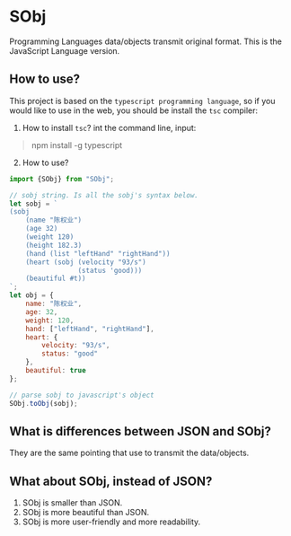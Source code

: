 # SObj
Programming Languages data/objects transmit original format. This is the JavaScript Language version.

## How to use?
This project is based on the `typescript programming language`, so if you would like to use in the web, you should be install the `tsc` compiler:
1. How to install `tsc`? 
int the command line, input:
> npm install -g typescript
2. How to use?
```javascript
import {SObj} from "SObj";

// sobj string. Is all the sobj's syntax below.
let sobj = `
(sobj
    (name "陈权业")
    (age 32)
    (weight 120)
    (height 182.3)
    (hand (list "leftHand" "rightHand"))
    (heart (sobj (velocity "93/s")
                 (status 'good)))
    (beautiful #t))
`;
let obj = {
    name: "陈权业",
    age: 32,
    weight: 120,
    hand: ["leftHand", "rightHand"],
    heart: {
        velocity: "93/s",
        status: "good"
    },
    beautiful: true
};

// parse sobj to javascript's object
SObj.toObj(sobj);
```
## What is differences between JSON and SObj?
They are the same pointing that use to transmit the data/objects.
## What about SObj, instead of JSON?
1. SObj is smaller than JSON.
2. SObj is more beautiful than JSON.
3. SObj is more user-friendly and more readability.
